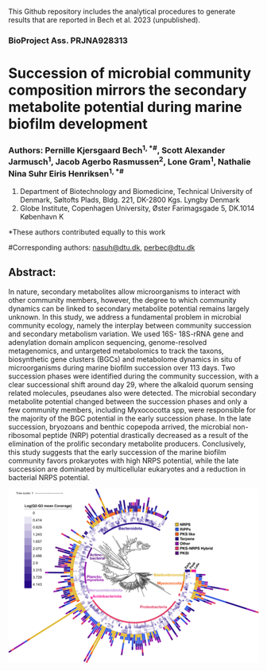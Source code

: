 This Github repository includes the analytical procedures to generate results that are reported in Bech et al. 2023 (unpublished). 

### BioProject Ass. PRJNA928313
# Succession of microbial community composition mirrors the secondary metabolite potential during marine biofilm development

### Authors: Pernille Kjersgaard Bech<sup>1, *#</sup>, Scott Alexander Jarmusch<sup>1</sup>, Jacob Agerbo Rasmussen<sup>2</sup>, Lone Gram<sup>1</sup>, Nathalie Nina Suhr Eiris Henriksen<sup>1, *#</sup>

1. Department of Biotechnology and Biomedicine, Technical University of Denmark, Søltofts Plads, Bldg. 221, DK-2800 Kgs. Lyngby Denmark
2. Globe Institute, Copenhagen University, Øster Farimagsgade 5, DK.1014 København K

*These authors contributed equally to this work

#Corresponding authors: nasuh@dtu.dk, perbec@dtu.dk 


## Abstract:

In nature, secondary metabolites allow microorganisms to interact with other community members, however, the degree to which community dynamics can be linked to secondary metabolite potential remains largely unknown. In this study, we address a fundamental problem in microbial community ecology, namely the interplay between community succession and secondary metabolism variation. We used 16S- 18S-rRNA gene and adenylation domain amplicon sequencing, genome-resolved metagenomics, and untargeted metabolomics to track the taxons, biosynthetic gene clusters (BGCs) and metabolome dynamics in situ of microorganisms during marine biofilm succession over 113 days. Two succession phases were identified during the community succession, with a clear successional shift around day 29, where the alkaloid quorum sensing related molecules, pseudanes also were detected. The microbial secondary metabolite potential changed between the succession phases and only a few community members, including Myxococotta spp, were responsible for the majority of the BGC potential in the early succession phase. In the late succession, bryozoans and benthic copepoda arrived, the microbial non-ribosomal peptide (NRP) potential drastically decreased as a result of the elimination of the prolific secondary metabolite producers. Conclusively, this study suggests that the early succession of the marine biofilm community favors prokaryotes with high NRPS potential, while the late succession are dominated by multicellular eukaryotes and a reduction in bacterial NRPS potential. 






![](https://github.com/PKBech/PRJNA928313/blob/main/Metagenomics/Figures/itol_tree_080622.png)



